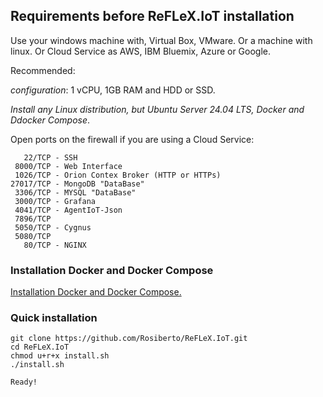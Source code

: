 
## Requirements before ReFLeX.IoT installation

Use your windows machine with, Virtual Box, VMware. Or  a machine with linux. Or Cloud Service as AWS, IBM Bluemix, Azure or Google. 

Recommended:


*configuration*: 1 vCPU, 1GB RAM and HDD or SSD.

*Install any Linux distribution, but Ubuntu Server 24.04 LTS, Docker and Ddocker Compose*.


Open ports on the firewall if you are using a Cloud Service:

```
   22/TCP - SSH 
 8000/TCP - Web Interface
 1026/TCP - Orion Contex Broker (HTTP or HTTPs)
27017/TCP - MongoDB "DataBase"
 3306/TCP - MYSQL "DataBase"
 3000/TCP - Grafana
 4041/TCP - AgentIoT-Json
 7896/TCP
 5050/TCP - Cygnus
 5080/TCP
   80/TCP - NGINX
```


### Installation Docker and Docker Compose
<a href="Tutorial_Instalacao_DOCKER_e_DOCKER_COMPOSE.md">Installation Docker and Docker Compose.<a>


### Quick installation

```
git clone https://github.com/Rosiberto/ReFLeX.IoT.git
cd ReFLeX.IoT
chmod u+r+x install.sh
./install.sh

Ready!
```